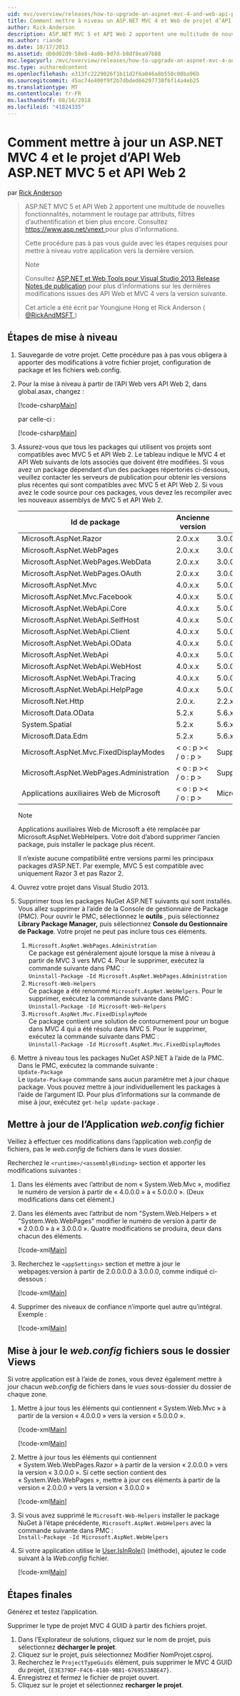 ```yaml
---
uid: mvc/overview/releases/how-to-upgrade-an-aspnet-mvc-4-and-web-api-project-to-aspnet-mvc-5-and-web-api-2
title: Comment mettre à niveau un ASP.NET MVC 4 et Web de projet d’API ASP.NET MVC 5 et API Web 2 | Microsoft Docs
author: Rick-Anderson
description: ASP.NET MVC 5 et API Web 2 apportent une multitude de nouvelles fonctionnalités, notamment le routage par attributs, filtres d’authentification et bien plus encore.
ms.author: riande
ms.date: 10/17/2013
ms.assetid: db0d02d9-58e8-4a0b-8d7d-b8df8ea97b88
msc.legacyurl: /mvc/overview/releases/how-to-upgrade-an-aspnet-mvc-4-and-web-api-project-to-aspnet-mvc-5-and-web-api-2
msc.type: authoredcontent
ms.openlocfilehash: e313fc2229026f1b11d2f6a046a8b550c08ba96b
ms.sourcegitcommit: 45ac74e400f9f2b7dbded66297730f6f14a4eb25
ms.translationtype: MT
ms.contentlocale: fr-FR
ms.lasthandoff: 08/16/2018
ms.locfileid: "41824335"
---
```

<a name="how-to-upgrade-an-aspnet-mvc-4-and-web-api-project-to-aspnet-mvc-5-and-web-api-2"></a>Comment mettre à jour un ASP.NET MVC 4 et le projet d’API Web ASP.NET MVC 5 et API Web 2
====================
par [Rick Anderson](https://github.com/Rick-Anderson)

> ASP.NET MVC 5 et API Web 2 apportent une multitude de nouvelles fonctionnalités, notamment le routage par attributs, filtres d’authentification et bien plus encore. Consultez [ https://www.asp.net/vnext ](https://www.asp.net/core) pour plus d’informations.
> 
> Cette procédure pas à pas vous guide avec les étapes requises pour mettre à niveau votre application vers la dernière version.  
> 
> > [!NOTE]
> > Consultez [ASP.NET et Web Tools pour Visual Studio 2013 Release Notes de publication](../../../visual-studio/overview/2013/release-notes.md) pour plus d’informations sur les dernières modifications issues des API Web et MVC 4 vers la version suivante.
> 
>   
> 
> Cet article a été écrit par Youngjune Hong et Rick Anderson ( [ @RickAndMSFT ](https://twitter.com/#!/RickAndMSFT) )


## <a name="upgrade-steps"></a>Étapes de mise à niveau

1. Sauvegarde de votre projet. Cette procédure pas à pas vous obligera à apporter des modifications à votre fichier projet, configuration de package et les fichiers web.config.
2. Pour la mise à niveau à partir de l’API Web vers API Web 2, dans global.asax, changez :

    [!code-csharp[Main](how-to-upgrade-an-aspnet-mvc-4-and-web-api-project-to-aspnet-mvc-5-and-web-api-2/samples/sample1.cs)]

   par celle-ci :

    [!code-csharp[Main](how-to-upgrade-an-aspnet-mvc-4-and-web-api-project-to-aspnet-mvc-5-and-web-api-2/samples/sample2.cs)]
3. Assurez-vous que tous les packages qui utilisent vos projets sont compatibles avec MVC 5 et API Web 2. Le tableau indique le MVC 4 et API Web suivants de lots associés que doivent être modifiées. Si vous avez un package dépendant d’un des packages répertoriés ci-dessous, veuillez contacter les serveurs de publication pour obtenir les versions plus récentes qui sont compatibles avec MVC 5 et API Web 2. Si vous avez le code source pour ces packages, vous devez les recompiler avec les nouveaux assemblys de MVC 5 et API Web 2.   

    | **Id de package** | **Ancienne version** | **Nouvelle version** |
    | --- | --- | --- |
    | Microsoft.AspNet.Razor | 2.0.x.x | 3.0.0 |
    | Microsoft.AspNet.WebPages | 2.0.x.x | 3.0.0 |
    | Microsoft.AspNet.WebPages.WebData | 2.0.x.x | 3.0.0 |
    | Microsoft.AspNet.WebPages.OAuth | 2.0.x.x | 3.0.0 |
    | Microsoft.AspNet.Mvc | 4.0.x.x | 5.0.0 |
    | Microsoft.AspNet.Mvc.Facebook | 4.0.x.x | 5.0.0 |
    | Microsoft.AspNet.WebApi.Core | 4.0.x.x | 5.0.0 |
    | Microsoft.AspNet.WebApi.SelfHost | 4.0.x.x | 5.0.0 |
    | Microsoft.AspNet.WebApi.Client | 4.0.x.x | 5.0.0 |
    | Microsoft.AspNet.WebApi.OData | 4.0.x.x | 5.0.0 |
    | Microsoft.AspNet.WebApi | 4.0.x.x | 5.0.0 |
    | Microsoft.AspNet.WebApi.WebHost | 4.0.x.x | 5.0.0 |
    | Microsoft.AspNet.WebApi.Tracing | 4.0.x.x | 5.0.0 |
    | Microsoft.AspNet.WebApi.HelpPage | 4.0.x.x | 5.0.0 |
    | Microsoft.Net.Http | 2.0.x. | 2.2.x. |
    | Microsoft.Data.OData | 5.2.x | 5.6.x |
    | System.Spatial | 5.2.x | 5.6.x |
    | Microsoft.Data.Edm | 5.2.x | 5.6.x |
    | Microsoft.AspNet.Mvc.FixedDisplayModes | < o : p >< / o : p > | Supprimé |
    | Microsoft.AspNet.WebPages.Administration | < o : p >< / o : p > | Supprimé |
    | Applications auxiliaires Web de Microsoft | < o : p >< / o : p > | Microsoft.AspNet.WebHelpers |

    > [!NOTE]
    > Applications auxiliaires Web de Microsoft a été remplacée par Microsoft.AspNet.WebHelpers. Votre doit d’abord supprimer l’ancien package, puis installer le package plus récent.   
    >   
    > Il n’existe aucune compatibilité entre versions parmi les principaux packages d’ASP.NET. Par exemple, MVC 5 est compatible avec uniquement Razor 3 et pas Razor 2.
4. Ouvrez votre projet dans Visual Studio 2013.
5. Supprimer tous les packages NuGet ASP.NET suivants qui sont installés. Vous allez supprimer à l’aide de la Console de gestionnaire de Package (PMC). Pour ouvrir le PMC, sélectionnez le **outils** , puis sélectionnez **Library Package Manager,** puis sélectionnez **Console du Gestionnaire de Package**. Votre projet ne peut pas inclure tous ces éléments.

    1. `Microsoft.AspNet.WebPages.Administration`  
   Ce package est généralement ajouté lorsque la mise à niveau à partir de MVC 3 vers MVC 4. Pour le supprimer, exécutez la commande suivante dans PMC :  
        `Uninstall-Package -Id Microsoft.AspNet.WebPages.Administration`
    2. `Microsoft-Web-Helpers`   
   Ce package a été renommé `Microsoft.AspNet.WebHelpers`. Pour le supprimer, exécutez la commande suivante dans PMC :  
        `Uninstall-Package -Id Microsoft-Web-Helpers`
    3. `Microsoft.AspNet.Mvc.FixedDisplayMode`  
   Ce package contient une solution de contournement pour un bogue dans MVC 4 qui a été résolu dans MVC 5. Pour le supprimer, exécutez la commande suivante dans PMC :  
        `Uninstall-Package -Id Microsoft.AspNet.Mvc.FixedDisplayModes`
6. Mettre à niveau tous les packages NuGet ASP.NET à l’aide de la PMC. Dans le PMC, exécutez la commande suivante :  
    `Update-Package`  
   Le `Update-Package` commande sans aucun paramètre met à jour chaque package. Vous pouvez mettre à jour individuellement les packages à l’aide de l’argument ID. Pour plus d’informations sur la commande de mise à jour, exécutez `get-help update-package` .

## <a name="update-the-application-webconfig-file"></a>Mettre à jour de l’Application *web.config* fichier

Veillez à effectuer ces modifications dans l’application *web.config* de fichiers, pas le *web.config* de fichiers dans le *vues* dossier.

Recherchez le `<runtime>/<assemblyBinding>` section et apporter les modifications suivantes :

1. Dans les éléments avec l’attribut de nom « System.Web.Mvc », modifiez le numéro de version à partir de « 4.0.0.0 » à « 5.0.0.0 ». (Deux modifications dans cet élément.)
2. Dans les éléments avec l’attribut de nom &quot;System.Web.Helpers » et &quot;System.Web.WebPages&quot; modifier le numéro de version à partir de « 2.0.0.0 » à « 3.0.0.0 ». Quatre modifications se produira, deux dans chacun des éléments.

    [!code-xml[Main](how-to-upgrade-an-aspnet-mvc-4-and-web-api-project-to-aspnet-mvc-5-and-web-api-2/samples/sample3.xml?highlight=6,10,14)]
3. Recherchez le `<appSettings>` section et mettre à jour le webpages:version à partir de 2.0.0.0.0 à 3.0.0.0, comme indiqué ci-dessous :

    [!code-xml[Main](how-to-upgrade-an-aspnet-mvc-4-and-web-api-project-to-aspnet-mvc-5-and-web-api-2/samples/sample4.xml?highlight=2)]
4. Supprimer des niveaux de confiance n’importe quel autre qu’intégral. Exemple :

    [!code-xml[Main](how-to-upgrade-an-aspnet-mvc-4-and-web-api-project-to-aspnet-mvc-5-and-web-api-2/samples/sample5.xml?highlight=2)]

## <a name="update-the-webconfig-files-under-the-views-folder"></a>Mise à jour le *web.config* fichiers sous le dossier Views

Si votre application est à l’aide de zones, vous devez également mettre à jour chacun *web.config* de fichiers dans le *vues* sous-dossier du dossier de chaque zone.

1. Mettre à jour tous les éléments qui contiennent « System.Web.Mvc » à partir de la version « 4.0.0.0 » vers la version « 5.0.0.0 ».  

    [!code-xml[Main](how-to-upgrade-an-aspnet-mvc-4-and-web-api-project-to-aspnet-mvc-5-and-web-api-2/samples/sample6.xml?highlight=2)]

    [!code-xml[Main](how-to-upgrade-an-aspnet-mvc-4-and-web-api-project-to-aspnet-mvc-5-and-web-api-2/samples/sample7.xml?highlight=4-6,8)]
2. Mettre à jour tous les éléments qui contiennent « System.Web.WebPages.Razor » à partir de la version « 2.0.0.0 » vers la version « 3.0.0.0 ». Si cette section contient des « System.Web.WebPages », mettre à jour ces éléments à partir de la version « 2.0.0.0 » vers la version « 3.0.0.0 »  

    [!code-xml[Main](how-to-upgrade-an-aspnet-mvc-4-and-web-api-project-to-aspnet-mvc-5-and-web-api-2/samples/sample8.xml?highlight=3-5)]
3. Si vous avez supprimé le `Microsoft-Web-Helpers` installer le package NuGet à l’étape précédente, `Microsoft.AspNet.WebHelpers` avec la commande suivante dans PMC :  
    `Install-Package -Id Microsoft.AspNet.WebHelpers`
4. Si votre application utilise le [User.IsInRole()](https://msdn.microsoft.com/en-us/library/system.web.security.roleprincipal.isinrole(v=vs.110).aspx) (méthode), ajoutez le code suivant à la *Web.config* fichier.

    [!code-xml[Main](how-to-upgrade-an-aspnet-mvc-4-and-web-api-project-to-aspnet-mvc-5-and-web-api-2/samples/sample9.xml)]

## <a name="final-steps"></a>Étapes finales

Générez et testez l’application.

Supprimer le type de projet MVC 4 GUID à partir des fichiers projet.

1. Dans l’Explorateur de solutions, cliquez sur le nom de projet, puis sélectionnez **décharger le projet**.
2. Cliquez sur le projet, puis sélectionnez Modifier NomProjet.csproj.
3. Recherchez le `ProjectTypeGuids` élément, puis supprimer le MVC 4 GUID du projet, `{E3E379DF-F4C6-4180-9B81-6769533ABE47}`.
4. Enregistrez et fermez le fichier de projet ouvert.
5. Cliquez sur le projet et sélectionnez **recharger le projet**.
